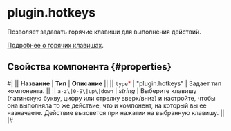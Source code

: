 # plugin.hotkeys

Позволяет задавать горячие клавиши для выполнения действий.

[Подробнее о горячих клавишах](../best-practices/hotkeys.md).

## Свойства компонента {#properties}

#|
|| **Название** | **Тип** | **Описание** ||
|| `type`<span style="color: red">\*</span> | "plugin.hotkeys" | Задает тип компонента. ||
|| `a-z\|0-9\|up\|down` | _string_ | Выберите клавишу (латинскую букву, цифру или стрелку вверх/вниз) и настройте, чтобы она выполняла то же действие, что и компонент, на который вы ее назначаете. Действие вызовется при нажатии на выбранную клавишу. ||
|#
